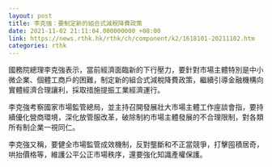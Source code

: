 ```yaml
---
layout: post
title: 李克強：要制定新的組合式減稅降費政策
date: 2021-11-02 21:11:04.000000000 +08:00
link: https://news.rthk.hk/rthk/ch/component/k2/1618101-20211102.htm
categories: rthk
---
```


國務院總理李克強表示，當前經濟面臨新的下行壓力，要針對市場主體特別是中小微企業、個體工商戶的困難，制定新的組合式減稅降費政策，繼續引導金融機構向實體經濟合理讓利，採取措施提振工業經濟運行。

李克強考察國家市場監管總局，並主持召開發展壯大市場主體工作座談會指，要持續優化營商環境，深化放管服改革，破除制約市場主體發展的不合理限制，對各類所有制企業一視同仁。

李克強又稱，要健全市場監管成效機制，反對壟斷和不正當競爭，打擊囤積居奇，哄抬價格等，維護公平公正市場秩序，還要強化知識產權保護。
